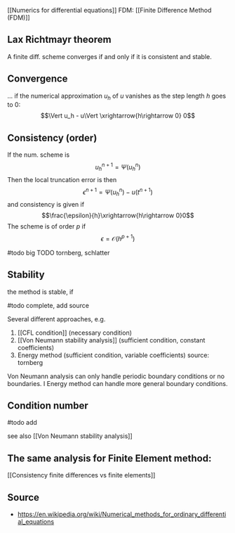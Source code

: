 [[Numerics for differential equations]]
FDM: [[Finite Difference Method (FDM)]]


## Lax Richtmayr theorem
A finite diff. scheme converges if and only if it is consistent and stable.


## Convergence
... if the numerical approximation $u_h$ of $u$ vanishes as the step length $h$ goes to $0$:
$$\Vert u_h - u\Vert \xrightarrow{h\rightarrow 0} 0$$


## Consistency (order)
If the num. scheme is
$$u_{h}^{n+1} = \Psi(u_h^n) $$
Then the local truncation error is then
$$\epsilon^{n+1} = \Psi(u_h^n) - u(t^{n+1})$$
and consistency is given if
$$\frac{\epsilon}{h}\xrightarrow{h\rightarrow 0}0$$
The scheme is of order $p$ if
$$\epsilon =\mathcal{O}(h^{p+1})$$

#todo big TODO tornberg, schlatter



## Stability
the method is stable, if

#todo complete, add source

Several different approaches, e.g. 
1. [[CFL condition]] (necessary condition) 
2. [[Von Neumann stability analysis]] (sufficient condition, constant coefficients) 
3. Energy method (sufficient condition, variable coefficients)
source: tornberg

Von Neumann analysis can only handle periodic boundary conditions or no boundaries. I Energy method can handle more general boundary conditions.

## Condition number

#todo add




see also [[Von Neumann stability analysis]]


## The same analysis for Finite Element method:
[[Consistency finite differences vs finite elements]]



## Source
- https://en.wikipedia.org/wiki/Numerical_methods_for_ordinary_differential_equations